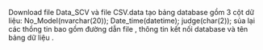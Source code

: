 Download file Data_SCV và file CSV.data tạo bảng database gồm 3 cột dữ liệu: No_Model(nvarchar(20)); Date_time(datetime); judge(char(2)); sủa lại các thồng tin bao gồm đường dẫn file , thông tin kết nối database và tên bảng dữ liệu .
